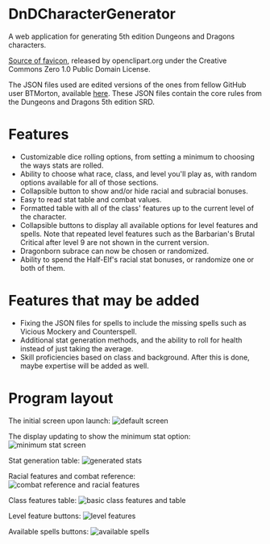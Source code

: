 # DnDCharacterGenerator

A web application for generating 5th edition Dungeons and Dragons characters.

<a href="https://openclipart.org/detail/224998/simple-dice">Source of favicon</a>, released by openclipart.org under the  Creative Commons Zero 1.0 Public Domain License.

The JSON files used are edited versions of the ones from fellow GitHub user BTMorton, available <a href="https://github.com/BTMorton/dnd-5e-srd/tree/master/json">here</a>. These JSON files contain the core rules from the Dungeons and Dragons 5th edition SRD.

# Features
- Customizable dice rolling options, from setting a minimum to choosing the ways stats are rolled.
- Ability to choose what race, class, and level you'll play as, with random options available for all of those sections.
- Collapsible button to show and/or hide racial and subracial bonuses.
- Easy to read stat table and combat values.
- Formatted table with all of the class' features up to the current level of the character.
- Collapsible buttons to display all available options for level features and spells. Note that repeated level features such as the Barbarian's Brutal Critical after level 9 are not shown in the current version.
- Dragonborn subrace can now be chosen or randomized.
- Ability to spend the Half-Elf's racial stat bonuses, or randomize one or both of them.

# Features that may be added
- Fixing the JSON files for spells to include the missing spells such as Vicious Mockery and Counterspell.
- Additional stat generation methods, and the ability to roll for health instead of just taking the average.
- Skill proficiencies based on class and background. After this is done, maybe expertise will be added as well.

# Program layout
The initial screen upon launch:
![default screen](https://user-images.githubusercontent.com/32882792/44632451-b6897000-a948-11e8-818f-9f543bd32d23.PNG)

The display updating to show the minimum stat option:
![minimum stat screen](https://user-images.githubusercontent.com/32882792/44632454-b7220680-a948-11e8-9cd1-a4b961b86f41.PNG)

Stat generation table:
![generated stats](https://user-images.githubusercontent.com/32882792/44632452-b6897000-a948-11e8-85f8-fcc50f56d207.PNG)

Racial features and combat reference:
![combat reference and racial features](https://user-images.githubusercontent.com/32882792/44632450-b6897000-a948-11e8-9c32-d3230a1fbfc5.PNG)

Class features table:
![basic class features and table](https://user-images.githubusercontent.com/32882792/44632449-b6897000-a948-11e8-87b1-a1cc7fcd2718.PNG)

Level feature buttons:
![level features](https://user-images.githubusercontent.com/32882792/44632453-b7220680-a948-11e8-8d26-d652ee76d5b6.PNG)

Available spells buttons:
![available spells](https://user-images.githubusercontent.com/32882792/44632447-b6897000-a948-11e8-87e1-f0b3f3d20f98.PNG)
